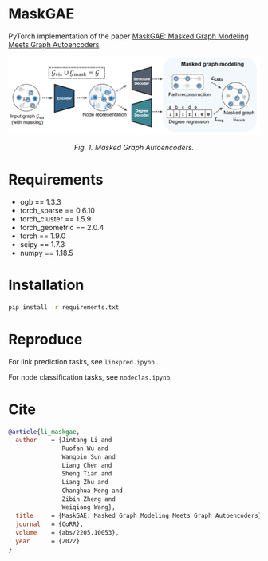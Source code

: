 # MaskGAE
PyTorch implementation of the paper [MaskGAE: Masked Graph Modeling Meets Graph Autoencoders](https://arxiv.org/abs/2205.10053).

<p align="center"> <img src="framework.png" /> <p align="center"><em>Fig. 1. Masked Graph Autoencoders.</em></p>

# Requirements

- ogb == 1.3.3
- torch_sparse == 0.6.10
- torch_cluster == 1.5.9
- torch_geometric == 2.0.4
- torch == 1.9.0
- scipy == 1.7.3
- numpy == 1.18.5

# Installation

```bash
pip install -r requirements.txt
```

# Reproduce

For link prediction tasks, see `linkpred.ipynb` .

For node classification tasks, see `nodeclas.ipynb`.

# Cite

```bibtex
@article{li_maskgae,
  author    = {Jintang Li and
               Ruofan Wu and
               Wangbin Sun and
               Liang Chen and
               Sheng Tian and
               Liang Zhu and
               Changhua Meng and
               Zibin Zheng and
               Weiqiang Wang},
  title     = {MaskGAE: Masked Graph Modeling Meets Graph Autoencoders},
  journal   = {CoRR},
  volume    = {abs/2205.10053},
  year      = {2022}
}
```